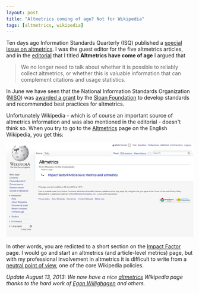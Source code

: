```yaml
---
layout: post
title: "Altmetrics coming of age? Not for Wikipedia"
tags: [altmetrics, wikipedia]
---
```

Ten days ago Information Standards Quarterly (ISQ) published a [special issue on altmetrics](http://www.niso.org/publications/isq/2013/v25no2/). I was the guest editor for the five altmetrics articles<!--more-->, and in the [editorial](http://dx.doi.org/10.3789/isqv25no2.2013.01) that I titled **Altmetrics have come of age** I argued that

>We no longer need to talk about whether it is possible to reliably collect altmetrics, or whether this is valuable information that can complement citations and usage statistics.

In June we have seen that the National Information Standards Organization ([NISO](http://www.niso.org/home/)) was [awarded a grant](http://dx.doi.org/10.3789/isqv25no2.2013.07) by the [Sloan Foundation](http://www.sloan.org) to develop standards and recommended best practices for altmetrics.

Unfortunately Wikipedia - which is of course an important source of altmetrics information and was also mentioned in the editorial - doesn't think so. When you try to go to the [Altmetrics](https://en.wikipedia.org/w/index.php?title=Altmetrics&redirect=no) page on the English Wikipedia, you get this:

![Wikipedia doesn't think Altmetrics need their own page](/images/wikipedia_redirect.png)

In other words, you are redicted to a short section on the [Impact Factor](https://en.wikipedia.org/wiki/Impact_factor#Article_level_metrics_and_altmetrics) page. I would go and start an altmetrics (and article-level metrics) page, but with my professional involvement in altmetrics it is difficult to write from a [neutral point of view](http://en.wikipedia.org/wiki/Wikipedia:Neutral_point_of_view), one of the core Wikipedia policies.

*Update August 13, 2013: We now have a nice [altmetrics](http://en.wikipedia.org/wiki/Altmetrics) Wikipedia page thanks to the hard work of [Egon Willighagen](http://en.wikipedia.org/wiki/User:Egonw) and others.*
